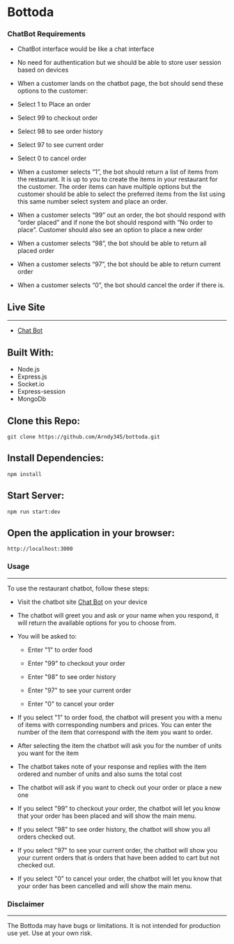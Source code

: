 # Bottoda

### ChatBot Requirements

- ChatBot interface would be like a chat interface
- No need for authentication but we should be able to store user session based on devices
- When a customer lands on the chatbot page, the bot should send these options to the customer:
- Select 1 to Place an order
- Select 99 to checkout order
- Select 98 to see order history
- Select 97 to see current order
- Select 0 to cancel order

- When a customer selects “1”, the bot should return a list of items from the restaurant. It is up to you to create the items in your restaurant for the customer. The order items can have multiple options but the customer should be able to select the preferred items from the list using this same number select system and place an order.
- When a customer selects “99” out an order, the bot should respond with “order placed” and if none the bot should respond with “No order to place”. Customer should also see an option to place a new order
- When a customer selects “98”, the bot should be able to return all placed order
- When a customer selects “97”, the bot should be able to return current order
- When a customer selects “0”, the bot should cancel the order if there is.

## Live Site

---

- [Chat Bot](https://bottoda.onrender.com/)

## Built With:

- Node.js
- Express.js
- Socket.io
- Express-session
- MongoDb

## Clone this Repo:

```
git clone https://github.com/Arndy345/bottoda.git
```

## Install Dependencies:

```
npm install
```

## Start Server:

```
npm run start:dev
```

## Open the application in your browser:

`http://localhost:3000`

### Usage

---

To use the restaurant chatbot, follow these steps:

- Visit the chatbot site [Chat Bot](https://bottoda.onrender.com/) on your device

- The chatbot will greet you and ask or your name when you respond, it will return the available options for you to choose from.
- You will be asked to:

  - Enter "1" to order food

  - Enter "99" to checkout your order

  - Enter "98" to see order history

  - Enter "97" to see your current order

  - Enter "0" to cancel your order

- If you select "1" to order food, the chatbot will present you with a menu of items with corresponding numbers and prices. You can enter the number of the item that correspond with the item you want to order.
- After selecting the item the chatbot will ask you for the number of units you want for the item
- The chatbot takes note of your response and replies with the item ordered and number of units and also sums the total cost
- The chatbot will ask if you want to check out your order or place a new one
- If you select "99" to checkout your order, the chatbot will let you know that your order has been placed and will show the main menu.
- If you select "98" to see order history, the chatbot will show you all orders checked out.
- If you select "97" to see your current order, the chatbot will show you your current orders that is orders that have been added to cart but not checked out.
- If you select "0" to cancel your order, the chatbot will let you know that your order has been cancelled and will show the main menu.

### Disclaimer

---

The Bottoda may have bugs or limitations. It is not intended for production use yet. Use at your own risk.
